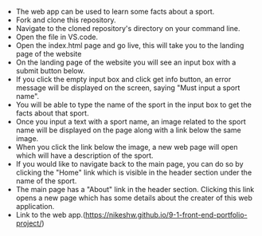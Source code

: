 - The web app can be used to learn some facts about a sport.
- Fork and clone this repository.
- Navigate to the cloned repository's directory on your command line.
- Open the file in VS.code.
- Open the index.html page and go live, this will take you to the landing page of the website
- On the landing page of the website you will see an input box with a submit button below.
- If you click the empty input box and click get info button, an error message will be displayed on the screen, saying "Must input a sport name".
- You will be able to type the name of the sport in the input box to get the facts about that sport.
- Once you input a text with a sport name, an image related to the sport name will be displayed on the page along with a link below the same image.
- When you click the link below the image, a new web page will open which will have a description of the sport.
- If you would like to navigate back to the main page, you can do so by clicking the "Home" link which is visible in the header section under the name of the sport.
- The main page has a "About" link in the header section. Clicking this link opens a new page which has some details about the creater of this web application.
- Link to the web app.(https://nikeshw.github.io/9-1-front-end-portfolio-project/)
